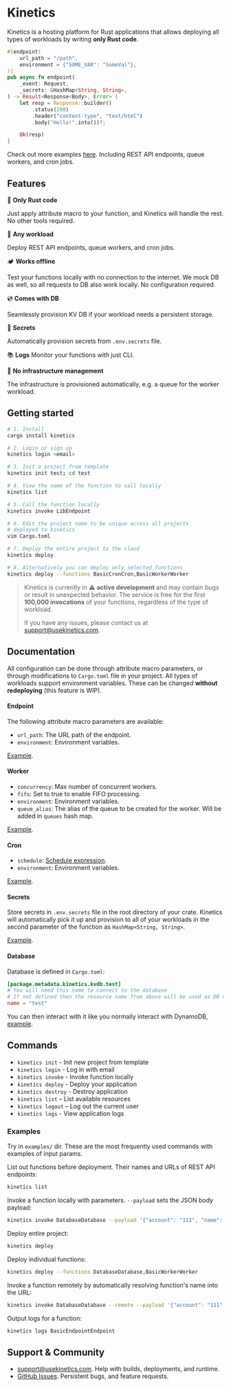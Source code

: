 # Kinetics

Kinetics is a hosting platform for Rust applications that allows deploying all types of workloads by writing **only Rust code**.

```rust
#[endpoint(
    url_path = "/path",
    environment = {"SOME_VAR": "SomeVal"},
)]
pub async fn endpoint(
    _event: Request,
    _secrets: &HashMap<String, String>,
) -> Result<Response<Body>, Error> {
    let resp = Response::builder()
        .status(200)
        .header("content-type", "text/html")
        .body("Hello!".into())?;

    Ok(resp)
}
```

Check out more examples [here](https://github.com/kinetics-dev/examples). Including REST API endpoints, queue workers, and cron jobs.


## Features

🦀 **Only Rust code**

Just apply attribute macro to your function, and Kinetics will handle the rest. No other tools required.

🚀 **Any workload**

Deploy REST API endpoints, queue workers, and cron jobs.

🏕️ **Works offline**

Test your functions locally with no connection to the internet. We mock DB as well, so all requests to DB also work locally. No configuration required.

💿 **Comes with DB**

Seamlessly provision KV DB if your workload needs a persistent storage.

🔑 **Secrets**

Automatically provision secrets from `.env.secrets` file.

📚 **Logs**
Monitor your functions with just CLI.

🤖 **No infrastructure management**

The infrastructure is provisioned automatically, e.g. a queue for the worker workload.

## Getting started

```bash
# 1. Install
cargo install kinetics

# 2. Login or sign up
kinetics login <email>

# 3. Init a project from template
kinetics init test; cd test

# 4. View the name of the function to call locally
kinetics list

# 5. Call the function locally
kinetics invoke LibEndpoint

# 6. Edit the project name to be unique across all projects
# deployed to kinetics
vim Cargo.toml

# 7. Deploy the entire project to the cloud
kinetics deploy

# 8. Alternatively you can deploy only selected functions
kinetics deploy --functions BasicCronCron,BasicWorkerWorker
```

> Kinetics is currently in ⚠️ **active development** and may contain bugs or result in unexpected behavior. The service is free for the first **100,000 invocations** of your functions, regardless of the type of workload.
>
> If you have any issues, please contact us at support@usekinetics.com.

## Documentation

All configuration can be done through attribute macro parameters, or through modifications to `Cargo.toml` file in your project. All types of workloads support environment variables. These can be changed **without redeploying** (this feature is WIP).

#### Endpoint

The following attribute macro parameters are available:

- `url_path`: The URL path of the endpoint.
- `environment`: Environment variables.

[Example](https://github.com/ottofeller/kinetics/blob/main/examples/src/environment.rs).

#### Worker

- `concurrency`: Max number of concurrent workers.
- `fifo`: Set to true to enable FIFO processing.
- `environment`: Environment variables.
- `queue_alias`: The alias of the queue to be created for the worker. Will be added in `queues` hash map.

[Example](https://github.com/ottofeller/kinetics/blob/main/examples/src/basic/worker.rs).

#### Cron

- `schedule`: [Schedule expression](https://docs.aws.amazon.com/AWSCloudFormation/latest/UserGuide/aws-resource-scheduler-schedule.html#cfn-scheduler-schedule-scheduleexpression).
- `environment`: Environment variables.

[Example](https://github.com/ottofeller/kinetics/blob/main/examples/src/basic/cron.rs).

#### Secrets

Store secrets in `.env.secrets` file in the root directory of your crate. Kinetics will automatically pick it up and provision to all of your workloads in the second parameter of the function as `HashMap<String, String>`.

[Example](https://github.com/ottofeller/kinetics/blob/main/examples/src/secrets.rs).

#### Database

Database is defined in `Cargo.toml`:

```toml
[package.metadata.kinetics.kvdb.test]
# You will need this name to connect to the database
# If not defined then the resource name from above will be used as DB name
name = "test"
```

You can then interact with it like you normally interact with DynamoDB, [example](https://github.com/ottofeller/kinetics/blob/main/examples/src/database.rs).

## Commands

- `kinetics init` - Init new project from template
- `kinetics login` - Log in with email
- `kinetics invoke` - Invoke function locally
- `kinetics deploy` - Deploy your application
- `kinetics destroy` - Destroy application
- `kinetics list` – List available resources
- `kinetics logout` – Log out the current user
- `kinetics logs` - View application logs

### Examples
Try in `examples/` dir. These are the most frequently used commands with examples of input params.

List out functions before deployment. Their names and URLs of REST API endpoints:
```sh
kinetics list
```
Invoke a function locally with parameters. `--payload` sets the JSON body payload:
```sh
kinetics invoke DatabaseDatabase --payload '{"account": "111", "name": "Carlos"}' --table mytable
```
Deploy entire project:
```sh
kinetics deploy
```
Deploy individual functions:
```sh
kinetics deploy --functions DatabaseDatabase,BasicWorkerWorker
```
Invoke a function remotely by automatically resolving function's name into the URL:
```sh
kinetics invoke DatabaseDatabase --remote --payload '{"account": "111", "name": "Carlos"}'
```
Output logs for a function:
```sh
kinetics logs BasicEndpointEndpoint
```

## Support & Community

- support@usekinetics.com. Help with builds, deployments, and runtime.
- [GitHub Issues](https://github.com/usekinetics/kinetics/issues). Persistent bugs, and feature requests.
